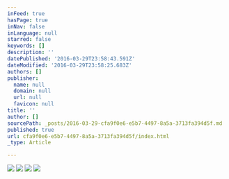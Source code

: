 ```yaml
---
inFeed: true
hasPage: true
inNav: false
inLanguage: null
starred: false
keywords: []
description: ''
datePublished: '2016-03-29T23:58:43.591Z'
dateModified: '2016-03-29T23:58:25.683Z'
authors: []
publisher:
  name: null
  domain: null
  url: null
  favicon: null
title: ''
author: []
sourcePath: _posts/2016-03-29-cfa9f0e6-e5b7-4497-8a5a-3713fa394d5f.md
published: true
url: cfa9f0e6-e5b7-4497-8a5a-3713fa394d5f/index.html
_type: Article

---
```

![](https://the-grid-user-content.s3-us-west-2.amazonaws.com/507f0bc2-48d3-4b46-a587-6f98d2f67213.jpg)
![](https://the-grid-user-content.s3-us-west-2.amazonaws.com/dab48e8f-126c-4ff6-a21d-314199db1d24.png)
![](https://the-grid-user-content.s3-us-west-2.amazonaws.com/e2ccdefe-bc71-4cdf-b673-dba95f19313c.jpg)
![](https://the-grid-user-content.s3-us-west-2.amazonaws.com/bc21a44e-b088-4393-bc7b-3c7c60879046.jpg)
